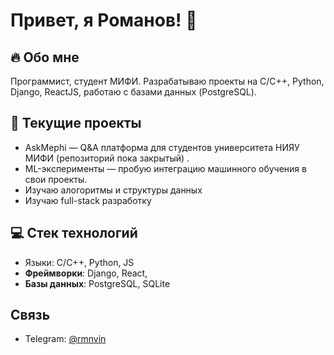 # Привет, я Романов! 👋

## 🔥 Обо мне

Программист, студент МИФИ. Разрабатываю проекты на C/C++, Python, Django, ReactJS, работаю с базами данных (PostgreSQL).

## 🚀 Текущие проекты

- AskMephi — Q&A платформа для студентов университета НИЯУ МИФИ (репозиторий пока закрытый) .
- ML-эксперименты — пробую интеграцию машинного обучения в свои проекты.
- Изучаю алогоритмы и структуры данных
- Изучаю full-stack разработку

## 💻 Стек технологий

- Языки: C/C++, Python, JS
- **Фреймворки**: Django, React,
- **Базы данных**: PostgreSQL, SQLite

## Связь
- Telegram: [@rmnvin](https://t.me/rmvin)
